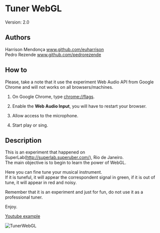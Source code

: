 
# Tuner WebGL

Version: 2.0

## Authors

Harrison Mendonça www.github.com/euharrison  
Pedro Rezende www.github.com/pedrorezende

## How to

Please, take a note that it use the experiment Web Audio API from Google Chrome and will not works on all browsers/machines.

1. On Google Chrome, type [chrome://flags](chrome://flags).

2. Enable the **Web Audio Input**, you will have to restart your browser.

3. Allow access to the microphone.

4. Start play or sing.

## Description

This is an experiment that happened on SuperLab(http://superlab.superuber.com/), Rio de Janeiro.  
The main objective is to begin to learn the power of WebGL.

Here you can fine tune your musical instrument.  
If it is tuneful, it will appear the correspondent signal in green, if it is out of tune, it will appear in red and noisy.

Remember that it is an experiment and just for fun, do not use it as a professional tuner.

Enjoy.

[Youtube example](http://www.youtube.com/watch?v=gUtad2yAOvk)

![TunerWebGL](http://oi38.tinypic.com/2ntlo2s.jpg)
